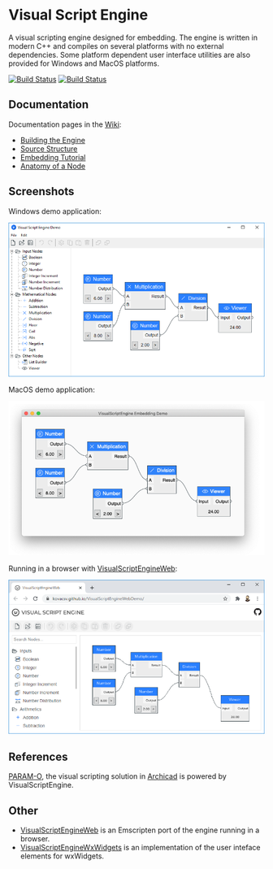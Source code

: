 # Visual Script Engine

A visual scripting engine designed for embedding. The engine is written in modern C++ and compiles on several platforms with no external dependencies. Some platform dependent user interface utilities are also provided for Windows and MacOS platforms.

[![Build Status](https://ci.appveyor.com/api/projects/status/c0qxxixyhymfxfdf?svg=true)](https://ci.appveyor.com/project/kovacsv/visualscriptengine)
[![Build Status](https://github.com/kovacsv/VisualScriptEngine/actions/workflows/build.yml/badge.svg)](https://github.com/kovacsv/VisualScriptEngine/actions/workflows/build.yml)

## Documentation

Documentation pages in the [Wiki](https://github.com/kovacsv/VisualScriptEngine/wiki):
* [Building the Engine](https://github.com/kovacsv/VisualScriptEngine/wiki/Building-the-Engine)
* [Source Structure](https://github.com/kovacsv/VisualScriptEngine/wiki/Source-Structure)
* [Embedding Tutorial](https://github.com/kovacsv/VisualScriptEngine/wiki/Embedding-Tutorial)
* [Anatomy of a Node](https://github.com/kovacsv/VisualScriptEngine/wiki/Anatomy-of-a-Node)

## Screenshots

Windows demo application:

![Screenshot](Documentation/WindowsEmbeddingDemo01.png?raw=true "Windows Embedding Demo")

MacOS demo application:

![Screenshot](Documentation/MacOSEmbeddingDemo01.png?raw=true "MacOS Embedding Demo")

Running in a browser with [VisualScriptEngineWeb](https://github.com/kovacsv/VisualScriptEngineWeb):

![Screenshot](Documentation/WebEmbeddingDemo01.png?raw=true "Web Embedding Demo")

## References

[PARAM-O](https://graphisoft.com/param-o), the visual scripting solution in [Archicad](https://graphisoft.com/solutions/products/archicad) is powered by VisualScriptEngine.

## Other

- [VisualScriptEngineWeb](https://github.com/kovacsv/VisualScriptEngineWeb) is an Emscripten port of the engine running in a browser.
- [VisualScriptEngineWxWidgets](https://github.com/kovacsv/VisualScriptEngineWxWidgets) is an implementation of the user inteface elements for wxWidgets.
